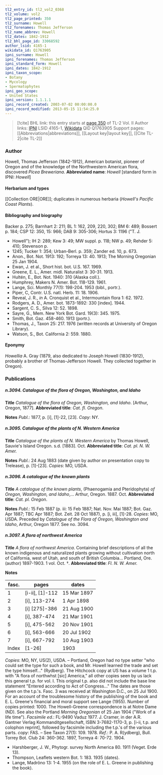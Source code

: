 ```yaml
---
tl2_entry_id: tl2_vol2_0368
tl2_volume: vol2
tl2_page_printed: 350
tl2_surname: Howell
tl2_forenames: Thomas Jefferson
tl2_name_abbrev: Howell
tl2_dates: 1842-1912
tl2_bhl_page_id: 33068592
author_lsid: 4165-1
wikidata_id: Q1763905
ipni_surname: Howell
ipni_forenames: Thomas Jefferson
ipni_standard_form: Howell
ipni_dates: 1842-1912
ipni_taxon_scope: 
- Botany
- Mycology
- Spermatophytes
ipni_geo_scope: 
- United States
ipni_version: 1.1.1.1
ipni_record_created: 2003-07-02 00:00:00.0
ipni_record_modified: 2013-05-15 11:54:25.0
---
```


> [!cite] BHL link: this entry starts at [page 350](https://www.biodiversitylibrary.org/page/33068592) of TL-2 Vol. II
> Author links: [IPNI](https://www.ipni.org/a/4165-1) LSID 4165-1, [Wikidata](https://www.wikidata.org/wiki/Q1763905) QID Q1763905
> Support pages: [[Abbreviations|abbreviations]], [[Layout key|layout key]], [[Cite TL-2|cite TL-2]]

### Author

Howell, Thomas Jefferson (1842-1912), American botanist, pioneer of Oregon and of the knowledge of the Northwestern American flora, discovered *Picea Breweriana*. 
**Abbreviated name**: *Howell* \[standard form in IPNI: *Howell*\]

#### Herbarium and types

[[Collection ORE|ORE]]; duplicates in numerous herbaria (*Howell's Pacific Coast Plants*).

#### Bibliography and biography

Backer p. 275; Barnhart 2: 211; BL 1: 162, 209, 220, 302; BM 6: 489; Bossert p. 184; CSP 12: 350, 15: 966; DAB 9: 305-306; Hortus 3: 1196 ("T. J.
- Howell"); IH 2: 289; Kew 3: 49; MW suppl. p. 118; NW p. 49; Rehder 5: 410; Stevenson p.
- 1245; Tucker 1: 354; Urban-Berl. p. 359; Zander ed. 10, p. 673.
- Anon., Bot. Not. 1913: 192; Torreya 13: 40. 1913; The Morning Oregonian 25 Jan 1904.
- Ewan, J. et al., Short hist. bot. U.S. 167. 1969.
- Greene, E. L., Amer. midl. Naturalist 3: 30-31. 1913.
- Hultén, E., Bot. Not. 1940: 310 (Alaska coll.).
- Humphrey, Makers N. Amer. Bot. 118-129. 1961.
- Lange, Sci. Monthly 77(1): 198-204. 1953 (bibl., portr.).
- Piper, C, Contr. U.S. natl. Herb. 11: 18. 1906.
- Reveal, J. R., *in* A. Cronquist et al., Intermountain flora 1: 62. 1972.
- Rodgers, A. D., Amer. bot. 1873-1892: 330 \[index\]. 1944.
- Sargent, C. S., Silva 12: 52. 1898.
- Sayre, G., Mem. New York Bot. Gard. 19(3): 345. 1975.
- Smith, Bot. Gaz. 458-460. 1913 (portr.).
- Thomas, J., Taxon 25: 217. 1976 (written records at University of Oregon Library).
- Watson, S., Bot. California 2: 559. 1880.

#### Eponymy

*Howellia* A. Gray (1879, also dedicated to Joseph Howell (1830-1912), probably a brother of Thomas-Jefferson Howell. They collected together in Oregon).

### Publications

##### n.3094. Catalogue of the flora of Oregon, Washington, and Idaho

**Title**
*Catalogue of the flora of Oregon, Washington, and Idaho*. \[Arthur, Oregon, 1877\].
**Abbreviated title**: *Cat. fl. Oregon*.

**Notes**
*Publ*.: 1877, p. \[i\], \[1\]-22, \[23\]. *Copy*: NY.

##### n.3095. Catalogue of the plants of N. Western America

**Title**
*Catalogue of the plants of N. Western America* by Thomas Howell, Sauvie's Island Oregon. s.d. \[1883\]. Oct.
**Abbreviated title**: *Cat. pl. N. W. Amer.*

**Notes**
*Publ*.: 24 Aug 1883 (date given by author on presentation copy to Trelease), p. \[1\]-\[23\].
*Copies*: MO, USDA.

##### n.3096. A catalogue of the known plants

**Title**
*A catalogue of the known plants*, (Phaenogamia and Pteridophyta) *of Oregon, Washington, and Idaho*,... Arthur, Oregon. 1887. Oct.
**Abbreviated title**: *Cat. pl. Oregon*.

**Notes**
*Publ*.: 15 Feb 1887 (p. iii: 15 Feb 1887; Nat. Nov. Mai 1887; Bot. Gaz. Apr 1887; TBC Apr 1887; Bot. Zeit. 28 Oct 1887), p. \[i, iii\], \[1\]-28. *Copies*: MO, USDA. Preceded by *Catalogue of the Flora of Oregon, Washington and Idaho*, Arthur, Oregon 1877. See no. 3094.

##### n.3097. A flora of northwest America

**Title**
*A flora of northwest America*. Containing brief descriptions of all the known indigenous and naturalized plants growing without cultivation north of California, west of Utah, and south of British Columbia... Portland, Ore. (author) 1897-1903. 1 vol. Oct. †.
**Abbreviated title**: *Fl. N. W. Amer.*

**Notes**

|fasc.	|pages	|dates	|
|---	|---	|---	|
|1	|\[i-ii\], \[1\]-112	|15 Mar 1897	
|2	|\[i\], 113-274	|1 Apr 1898	
|3	|\[i\] \[275\]-386	|21 Aug 1900	
|4	|\[i\], 387-474	|21 Mar 1901	
|5	|\[i\], 475-562	|20 Nov 1901|
|6	|\[i\], 563-666	|20 Jul 1902|
|7	|\[i\], 667-792	|10 Aug 1903|
|Index	|\[1-26\]	|1903|

*Copies*: MO, NY, US(2), USDA. – Portland, Oregon had no type setter "who could set the type for such a book, and Mr. Howell learned the trade and set the type himself..."
(Rydberg). The Hitchcock copy at US has a volume 1 t.p. with "A flora of northwhst \[sic\] America," all other copies seen by us lack this general t.p. for vol. I. This original t.p. also did not include the base line statement "Entered according to Act of Congress..." The dates are those given on the t.p.'s. Fasc. 3 was received at Washington D.C., on 25 Jul 1900. For an account of the troublesome history of the publishing of the book and E. L. Greene's financial and moral support see Lange (1955). Number of copies printed: 1000. The Howell-Greene correspondence is at Notre Dame (ND). See also the Portland *Morning Oregonian* of 25 Jan 1904 ("Work of a life time").
*Facsimile ed*.: FL-9490 Vaduz 1977. J. Cramer, in der A.R. Gantner Verlag Kommanditgesellschaft, ISBN 3-7682-1170-3, p. \[i-ii, t.p. and colophon reprint\], followed by facsimile including the t.p.'s of the various parts. *copy*: FAS. – See Taxon 27(1): 109. 1978.
*Ref*.: P. A. R(ydberg), Bull. Torrey Bot. Club 24: 360-362. 1897, Torreya 4: 70-72. 1904.
- Harshberger, J. W., Phytogr. survey North America 80. 1911 (Veget. Erde 13).
- Thompson, Leaflets western Bot. 1: 183. 1935 (dates).
- Lange, Madrõno 13: 1-4. 1955 (on the role of E. L. Greene in publishing the book).

